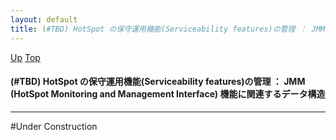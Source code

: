 ```yaml
---
layout: default
title: (#TBD) HotSpot の保守運用機能(Serviceability features)の管理 ： JMM (HotSpot Monitoring and Management Interface) 機能に関連するデータ構造  
---
```

[Up](noAwmZC82e.html) [Top](../index.html)

#### (#TBD) HotSpot の保守運用機能(Serviceability features)の管理 ： JMM (HotSpot Monitoring and Management Interface) 機能に関連するデータ構造  

--- 
#Under Construction






